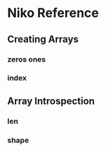 # Niko Reference

## Creating Arrays

### zeros ones

### index

## Array Introspection

### len

### shape

